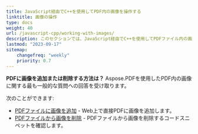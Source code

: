 ```yaml
---
title: JavaScript経由でC++を使用してPDF内の画像を操作する 
linktitle: 画像の操作
type: docs
weight: 40
url: /javascript-cpp/working-with-images/
description: このセクションでは、JavaScript経由でC++を使用してPDFファイル内の画像を操作する機能について説明します。
lastmod: "2023-09-17"
sitemap:
    changefreq: "weekly"
    priority: 0.7
---
```


**PDFに画像を追加または削除する方法は？** Aspose.PDFを使用したPDF内の画像に関する最も一般的な質問への回答を受け取ります。

次のことができます:

- [PDFファイルに画像を追加](/pdf/javascript-cpp/add-image-to-pdf/) - Web上で直接PDFに画像を追加します。
- [PDFファイルから画像を削除](/pdf/javascript-cpp/delete-images-from-pdf-file/) - PDFファイルから画像を削除するコードスニペットを確認します。